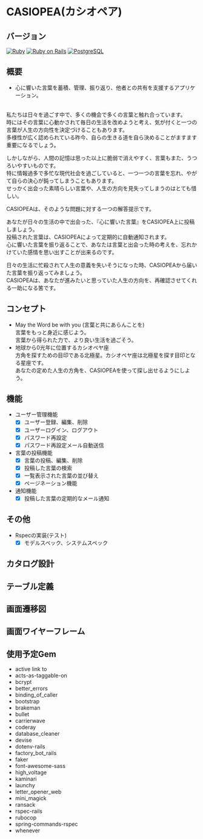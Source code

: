 # CASIOPEA(カシオペア)

## バージョン
[![Ruby](https://img.shields.io/badge/Ruby-2.6.3-red.svg)](https://docs.ruby-lang.org/ja/2.6.0/doc/index.html)
[![Ruby on Rails](https://img.shields.io/badge/Ruby%20on%20Rails-5.2.3-blue.svg)](https://guides.rubyonrails.org/)
[![PostgreSQL](https://img.shields.io/badge/PostgreSQL-9.5.19-yellow.svg)](https://www.postgresql.org/)

## 概要
- 心に響いた言葉を蓄積、管理、振り返り、他者との共有を支援するアプリケーション。<br><br>

私たちは日々を過ごす中で、多くの機会で多くの言葉と触れ合っています。<br>
時にはその言葉に心動かされて毎日の生活を改めようと考え、気が付くと一つの言葉が人生の方向性を決定づけることもあります。<br>
多様性が広く認められている昨今、自らの生きる道を自ら決めることがますます重要になるでしょう。<br>

しかしながら、人間の記憶は思った以上に脆弱で消えやすく、言葉もまた、うつろいやすいものです。<br>
特に情報過多で多忙な現代社会を過ごしていると、一つ一つの言葉を忘れ、やがて自らの決心が鈍ってしまうこともあります。<br>
せっかく出会った素晴らしい言葉や、人生の方向を見失ってしまうのはとても惜しい。<br>

CASIOPEAは、そのような問題に対する一つの解答提示です。<br>

あなたが日々の生活の中で出会った、『心に響いた言葉』をCASIOPEA上に投稿しましょう。<br>
投稿された言葉は、CASIOPEAによって定期的に自動通知されます。<br>
心に響いた言葉を振り返ることで、あなたは言葉と出会った時の考えを、忘れかけていた感情を思い出すことが出来るのです。<br>

日々の生活に忙殺されて人生の意義を失いそうになった時、CASIOPEAから届いた言葉を振り返ってみましょう。<br>
CASIOPEAは、あなたが進みたいと思っていた人生の方向を、再確認させてくれる一助になる筈です。<br>

## コンセプト
- May the Word be with you (言葉と共にあらんことを)<br>
言葉をもっと身近に感じよう。<br>
言葉から得られた力で、より良い生活を過ごそう。<br>
- 地球から0光年に位置するカシオペヤ座<br>
方角を探すための目印である北極星。カシオペヤ座は北極星を探す目印となる星座です。<br>
あなたの定めた人生の方角を、CASIOPEAを使って探し出せるようにしよう。<br>

## 機能
- ユーザー管理機能
  - [x] ユーザー登録、編集、削除
  - [x] ユーザーログイン、ログアウト
  - [x] パスワード再設定
  - [x] パスワード再設定メール自動送信
- 言葉の投稿機能
  - [x] 言葉の投稿、編集、削除
  - [x] 投稿した言葉の検索
  - [x] 一覧表示された言葉の並び替え
  - [x] ページネーション機能
- 通知機能
  - [x] 投稿した言葉の定期的なメール通知
## その他
- Rspecの実装(テスト)
  - [x] モデルスペック、システムスペック

## カタログ設計

## テーブル定義

## 画面遷移図

## 画面ワイヤーフレーム

## 使用予定Gem
* active link to
* acts-as-taggable-on
* bcrypt
* better_errors
* binding_of_caller
* bootstrap
* brakeman
* bullet
* carrierwave
* coderay
* database_cleaner
* devise
* dotenv-rails
* factory_bot_rails
* faker
* font-awesome-sass
* high_voltage
* kaminari
* launchy
* letter_opener_web
* mini_magick
* ransack
* rspec-rails
* rubocop
* spring-commands-rspec
* whenever
